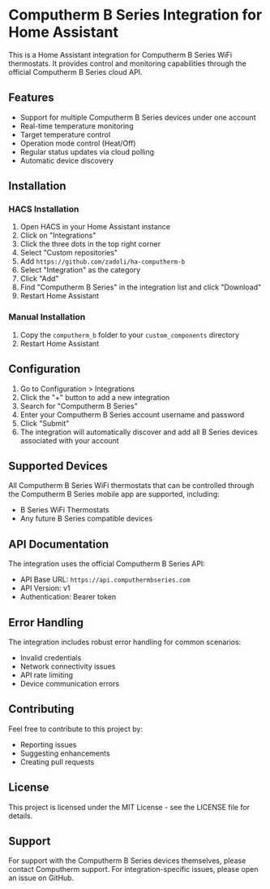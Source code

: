 # Computherm B Series Integration for Home Assistant

This is a Home Assistant integration for Computherm B Series WiFi thermostats. It provides control and monitoring capabilities through the official Computherm B Series cloud API.

## Features

- Support for multiple Computherm B Series devices under one account
- Real-time temperature monitoring
- Target temperature control
- Operation mode control (Heat/Off)
- Regular status updates via cloud polling
- Automatic device discovery

## Installation

### HACS Installation

1. Open HACS in your Home Assistant instance
2. Click on "Integrations"
3. Click the three dots in the top right corner
4. Select "Custom repositories"
5. Add `https://github.com/zadoli/ha-computherm-b`
6. Select "Integration" as the category
7. Click "Add"
8. Find "Computherm B Series" in the integration list and click "Download"
9. Restart Home Assistant

### Manual Installation

1. Copy the `computherm_b` folder to your `custom_components` directory
2. Restart Home Assistant

## Configuration

1. Go to Configuration > Integrations
2. Click the "+" button to add a new integration
3. Search for "Computherm B Series"
4. Enter your Computherm B Series account username and password
5. Click "Submit"
6. The integration will automatically discover and add all B Series devices associated with your account

## Supported Devices

All Computherm B Series WiFi thermostats that can be controlled through the Computherm B Series mobile app are supported, including:
- B Series WiFi Thermostats
- Any future B Series compatible devices

## API Documentation

The integration uses the official Computherm B Series API:
- API Base URL: `https://api.computhermbseries.com`
- API Version: v1
- Authentication: Bearer token

## Error Handling

The integration includes robust error handling for common scenarios:
- Invalid credentials
- Network connectivity issues
- API rate limiting
- Device communication errors

## Contributing

Feel free to contribute to this project by:
- Reporting issues
- Suggesting enhancements
- Creating pull requests

## License

This project is licensed under the MIT License - see the LICENSE file for details.

## Support

For support with the Computherm B Series devices themselves, please contact Computherm support.
For integration-specific issues, please open an issue on GitHub.
